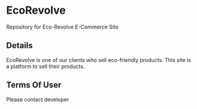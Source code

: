 # EcoRevolve
Repository for Eco-Revolve E-Commerce Site

## Details
EcoRevolve is one of our clients who sell eco-friendly products. This site is a platform to sell their products.

## Terms Of User
Please contact developer

